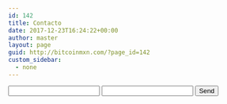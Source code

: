 ```yaml
---
id: 142
title: Contacto
date: 2017-12-23T16:24:22+00:00
author: master
layout: page
guid: http://bitcoinmxn.com/?page_id=142
custom_sidebar:
  - none
---
```


<form action="https://formspree.io/xyyernlp" method="POST">
  <input type="text" name="name">
  <input type="email" name="_replyto">
  <input type="submit" value="Send">
</form>
